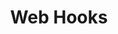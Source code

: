 ---
title: Web Hooks

language_tabs:
  - json

toc_footers:
  - <a href="/job-board.html" title="Job Board API">Job Board API</a>
  - <a href='/harvest.html' title="Harvest API">Harvest API</a>
  - <a href='/candidate-ingestion.html' title="Ingestion API">Ingestion API</a>
  - <a href='/assessment.html' title="Assessment API">Assessment API</a>

includes:
  - webhooks/introduction
  - webhooks/new_candidate_application
  - webhooks/new_prospect_application
  - webhooks/update_candidate
  - webhooks/candidate_stage_change
  - webhooks/hire_candidate
  - webhooks/reject_candidate
  - webhooks/job_created

slug: webhooks
search: true
github_link: https://github.com/grnhse/greenhouse-api-docs/tree/master/source/includes/webhooks
---